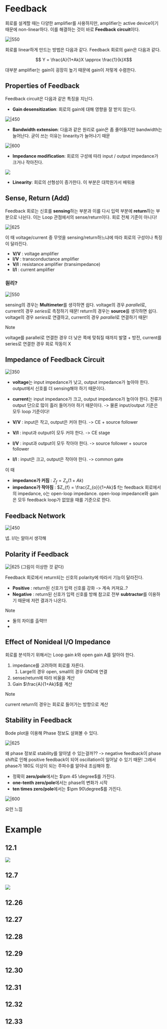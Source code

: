 # Feedback

회로를 설계할 때는 다양한 amplifier를 사용하지만, amplifier는 active device이기 때문에 non-linear하다. 이를 해결하는 것이 바로 **Feedback circuit**이다.

![|550](https://i.imgur.com/3LL1y0N.png)

회로를 linear하게 만드는 방법은 다음과 같다. Feedback 회로의 gain은 다음과 같다.

$$ Y = \frac{A}{1+Ak}X \approx \frac{1}{k}X$$

대부분 amplifier는 gain이 굉장히 높기 때문에 gain이 저렇게 수렴한다.

## Properties of Feedback

Feedback circuit은 다음과 같은 특징을 지닌다.

- **Gain desensitization**: 회로의 gain에 대해 영향을 잘 받지 않는다.

![|450](https://i.imgur.com/nevgQ7T.png)

- **Bandwidth extension**: 다음과 같은 원리로 gain은 좀 줄어들지만 bandwidth는 늘어난다. 굳이 쓰는 이유는 linearity가 늘어나기 때문

![|600](https://i.imgur.com/4hOf1dB.png)

- **Impedance modification**: 회로의 구성에 따라 input / output impedance가 크거나 작아진다.

![](https://i.imgur.com/qDb5mPi.png)

- **Linearity**: 회로의 선형성이 증가한다. 이 부분은 대학원가서 배워용

## Sense, Return (Add)

Feedback 회로는 신호를 **sensing**하는 부분과 이를 다시 입력 부분에 **return**하는 부분으로 나뉜다. 이는 Loop 관점에서의 sense/return이다. 회로 전체 기준이 아니다!

![|625](https://i.imgur.com/rFwN2uK.png)

이 때 voltage/current 중 무엇을 sensing/return하느냐에 따라 회로의 구성이나 특징이 달라진다. 
- **V/V** : voltage amplifier
- **I/V** : transconductance amplifier
- **V/I** : resistance amplifier (transimpedance)
- **I/I** : current amplifier

### 원리?

![|550](https://i.imgur.com/ItRyf4Z.png)



sensing의 경우는 **Multimeter**를 생각하면 쉽다. voltage의 경우 *parallel*로, current의 경우 *series*로 측정하기 때문!
return의 경우는 **source**를 생각하면 쉽다. voltage의 경우 *series*로 연결하고, current의 경우 *parallel*로 연결하기 때문!

> [!note] 
> voltage를 parallel로 연결한 경우 더 낮은 쪽에 맞춰질 때까지 발열 + 방전,
> current를 series로 연결한 경우 회로 작동이 X

## Impedance of Feedback Circuit

![|350](https://i.imgur.com/U0GuEK9.png)

- **voltage**는 input impedance가 낮고, output impedance가 높아야 한다. output에서 신호를 더 sensing해야 하기 때문이다.
- **current**는 input impedance가 크고, output impedance가 높아야 한다. 전류가 output 단으로 많이 흘러 들어가야 하기 때문이다.
-> 물론 input/output 기준은 모두 loop 기준이다!

- **V/V** : input은 작고, output은 커야 한다. -> CE + source follower
- **V/I** : input과 output이 모두 커야 한다. -> CE stage
- **I/V** : input과 output이 모두 작아야 한다. -> source follower + source follower
- **I/I** : input은 크고, output은 작아야 한다. -> common gate

이 때 
- **impedance가 커짐** : $Z_{f} = Z_{o}(1+Ak)$
- **impedance가 작아짐** : $Z_{f} = \frac{Z_{o}}{1+Ak}$
f는 feedback 회로에서의 impedance, o는 open-loop impedance. open-loop impedance와 gain은 모두 feedback loop가 없었을 때를 기준으로 한다.

## Feedback Network

![|450](https://i.imgur.com/9mMFwQP.png)

넵. I/I는 알아서 생각해

## Polarity if Feedback

![|625](https://i.imgur.com/KzdpIZo.png)
(그림이 이상한 것 같다)

Feedback 회로에서 return되는 신호의 polarity에 따라서 기능이 달라진다.
- **Positive** : return된 신호가 입력 신호를 강화 -> 계속 커져요..?
- **Negative** : return된 신호가 입력 신호를 방해 
참고로 전부 **subtractor**를 이용하기 때문에 저런 결과가 나온다.

> [!note]
> - 둘의 차이를 출력!!!
> - 

## Effect of Nonideal I/O Impedance

회로를 분석하기 위해서는 Loop gain $k$와 open gain A를 알아야 한다.
1. impedance를 고려하여 회로를 자른다.
	1. Large의 경우 open, small의 경우 GND에 연결
2. sense/return에 따라 비율을 계산
3. Gain $\frac{A}{1+Ak}$를 계산

> [!note]
> current return의 경우는 회로로 들어가는 방향으로 계산

## Stability in Feedback

Bode plot을 이용해 Phase 정보도 살펴볼 수 있다.

![|625](https://i.imgur.com/g7DdR8D.png)

왜 phase 정보로 stability를 알아낼 수 있는걸까??
-> negative feedback이 phase shift로 인해 positive feedback이 되어 oscillation이 일어날 수 있기 때문!
그래서 phase가 180도 이상이 되는 주파수를 알아내 조심해야 함.

- 정확히 **zero/pole**에서는 $\pm 45 \degree$를 가진다.
- **one-tenth zero/pole**에서는 phase의 변화가 시작
- **ten times zero/pole**에서는 $\pm 90\degree$를 가진다.

![|600](https://i.imgur.com/NTan7QM.png)

요런 느낌
# Example

## 12.1

![](https://i.imgur.com/F1cpbMl.png)

## 12.7

![](https://i.imgur.com/1IipWo0.png)

## 12.26

## 12.27

## 12.28

## 12.29

## 12.30

## 12.31

## 12.32

## 12.33